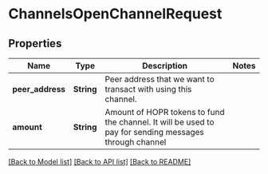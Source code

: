 # ChannelsOpenChannelRequest

## Properties

| Name             | Type       | Description                                                                                            | Notes |
| ---------------- | ---------- | ------------------------------------------------------------------------------------------------------ | ----- |
| **peer_address** | **String** | Peer address that we want to transact with using this channel.                                         |
| **amount**       | **String** | Amount of HOPR tokens to fund the channel. It will be used to pay for sending messages through channel |

[[Back to Model list]](../README.md#documentation-for-models) [[Back to API list]](../README.md#documentation-for-api-endpoints) [[Back to README]](../README.md)
